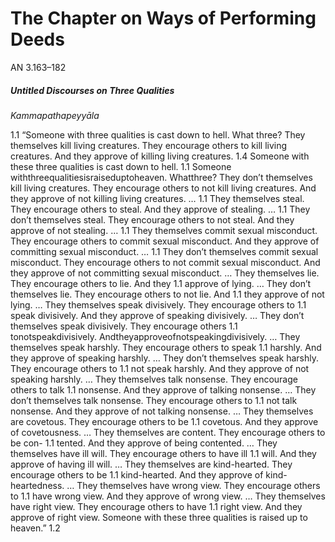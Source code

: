 # The Chapter on Ways of Performing Deeds

AN 3.163–182
##### Untitled Discourses on Three Qualities

_Kammapathapeyyāla_

1.1 “Someone with three qualities is cast down to hell. What three?
They themselves kill living creatures. They encourage others to kill
living creatures. And they approve of killing living creatures.
1.4 Someone with these three qualities is cast down to hell.
1.1 Someone withthreequalitiesisraiseduptoheaven. Whatthree?
They don’t themselves kill living creatures. They encourage others
to not kill living creatures. And they approve of not killing living
creatures. …
1.1 They themselves steal. They encourage others to steal. And they
approve of stealing. …
1.1 They don’t themselves steal. They encourage others to not steal.
And they approve of not stealing. …
1.1 They themselves commit sexual misconduct. They encourage
others to commit sexual misconduct. And they approve of committing sexual misconduct. …
1.1 They don’t themselves commit sexual misconduct. They encourage others to not commit sexual misconduct. And they approve of
not committing sexual misconduct. …
They themselves lie. They encourage others to lie. And they 1.1
approve of lying. …
They don’t themselves lie. They encourage others to not lie. And 1.1
they approve of not lying. …
They themselves speak divisively. They encourage others to 1.1
speak divisively. And they approve of speaking divisively. …
They don’t themselves speak divisively. They encourage others 1.1
tonotspeakdivisively. Andtheyapproveofnotspeakingdivisively.
…
They themselves speak harshly. They encourage others to speak 1.1
harshly. And they approve of speaking harshly. …
They don’t themselves speak harshly. They encourage others to 1.1
not speak harshly. And they approve of not speaking harshly. …
They themselves talk nonsense. They encourage others to talk 1.1
nonsense. And they approve of talking nonsense. …
They don’t themselves talk nonsense. They encourage others to 1.1
not talk nonsense. And they approve of not talking nonsense. …
They themselves are covetous. They encourage others to be 1.1
covetous. And they approve of covetousness. …
They themselves are content. They encourage others to be con- 1.1
tented. And they approve of being contented. …
They themselves have ill will. They encourage others to have ill 1.1
will. And they approve of having ill will. …
They themselves are kind-hearted. They encourage others to be 1.1
kind-hearted. And they approve of kind-heartedness. …
They themselves have wrong view. They encourage others to 1.1
have wrong view. And they approve of wrong view. …
They themselves have right view. They encourage others to have 1.1
right view. And they approve of right view.
Someone with these three qualities is raised up to heaven.” 1.2
